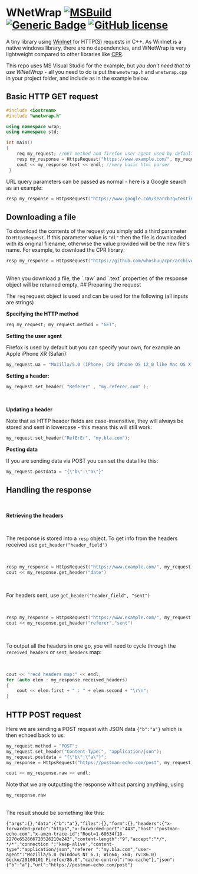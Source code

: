# WNetWrap  [![MSBuild](https://github.com/hack-tramp/wnetwrap/actions/workflows/msbuild.yml/badge.svg)](https://github.com/hack-tramp/wnetwrap/actions/workflows/msbuild.yml) [![Generic Badge](https://img.shields.io/badge/c%2B%2B-11-blue)](https://github.com/topics/c-plus-plus-11) [![GitHub license](https://img.shields.io/github/license/Naereen/StrapDown.js.svg)](https://github.com/hack-tramp/wnetwrap/blob/main/LICENSE)<br>
  
A tiny library using [WinInet](https://docs.microsoft.com/en-us/windows/win32/wininet/about-wininet) for HTTP(S) requests in C++. As WinInet is a native windows library, there are no dependencies, and WNetWrap is very lightweight compared to other libraries like [CPR](https://github.com/whoshuu/cpr).

This repo uses MS Visual Studio for the example, but *you don't need that to use WNetWrap* - all you need to do is put the `wnetwrap.h` and `wnetwrap.cpp` in your project folder, and include as in the example below.

## Basic HTTP GET request

```c++
#include <iostream>
#include "wnetwrap.h"

using namespace wrap;
using namespace std;

int main()
{
	req my_request; //GET method and firefox user agent used by default
	resp my_response = HttpsRequest("https://www.example.com/", my_request);
	cout << my_response.text << endl; //very basic html parser
 }
  ```
 
URL query parameters can be passed as normal - here is a Google search as an example:

```c++
resp my_response = HttpsRequest("https://www.google.com/search?q=testing+123", my_request);
```


## Downloading a file

To download the contents of the request you simply add a third parameter to `HttpsRequest`. If this parameter value is `"dl"` then the file is downloaded with its original filename, otherwise the value provided will be the new file's name. For example, to download the CPR library: <br>
```c++
resp my_response = HttpsRequest("https://github.com/whoshuu/cpr/archive/refs/tags/1.6.0.zip", my_request, "dl");
```
<br>
When you download a file, the `.raw` and `.text` properties of the response object will be returned empty.
## Preparing the request

The `req` request object is used and can be used for the following (all inputs are strings)

**Specifying the HTTP method**<br>
```c++ 
req my_request; my_request.method = "GET";
```

**Setting the user agent**
 
Firefox is used by default but you can specify your own, for example an Apple iPhone XR (Safari):<br>
```c++ 
my_request.ua = "Mozilla/5.0 (iPhone; CPU iPhone OS 12_0 like Mac OS X) AppleWebKit/605.1.15 (KHTML, like Gecko) Version/12.0 Mobile/15E148 Safari/604.1";
```


**Setting a header:**<br>
```c++ 
my_request.set_header( "Referer" , "my.referer.com" );
```
<br>

**Updating a header**
 
Note that as HTTP header fields are case-insensitive, they will always be stored and sent in lowercase - this means this will still work:<br>
```c++ 
my_request.set_header("RefErEr", "my.bla.com");
``` 

**Posting data**
 
If you are sending data via POST you can set the data like this:<br>
```c++ 
my_request.postdata = "{\"b\":\"a\"}"
```

## Handling the response
<br>

**Retrieving the headers**

<br>

The response is stored into a `resp` object. To get info from the headers received use `get_header("header_field")`

<br>

```c++
resp my_response = HttpsRequest("https://www.example.com/", my_request);
cout << my_response.get_header("date")
```
<br>

For headers sent, use `get_header("header_field", "sent")`

<br>

```c++
resp my_response = HttpsRequest("https://www.example.com/", my_request);
cout << my_response.get_header("referer","sent")
```
<br>

To output all the headers in one go, you will need to cycle through the `received_headers` or `sent_headers` map:

<br>


```c++ 
cout << "recd headers map:" << endl;
for (auto elem : my_response.received_headers)
{
	cout << elem.first + " : " + elem.second + "\r\n";
}
``` 

## HTTP POST request
Here we are sending a POST request with JSON data `{"b":"a"}` which is then echoed back to us:<br>
```c++ 
my_request.method = "POST";
my_request.set_header("Content-Type:", "application/json");
my_request.postdata = "{\"b\":\"a\"}";
my_response = HttpsRequest("https://postman-echo.com/post", my_request);

cout << my_response.raw << endl;
``` 

Note that we are outputting the response without parsing anything, using 
```c++
my_response.raw
```
<br> The result should be something like this: <br>

```
{"args":{},"data":{"b":"a"},"files":{},"form":{},"headers":{"x-forwarded-proto":"https","x-forwarded-port":"443","host":"postman-echo.com","x-amzn-trace-id":"Root=1-60634f18-2270c652666720526210e242","content-length":"9","accept":"*/*, */*","connection ":"keep-alive","content-type":"application/json","referer ":"my.bla.com","user-agent":"Mozilla/5.0 (Windows NT 6.1; Win64; x64; rv:86.0) Gecko/20100101 Firefox/86.0","cache-control":"no-cache"},"json":{"b":"a"},"url":"https://postman-echo.com/post"}
```

  
